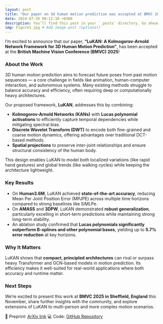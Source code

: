 ```yaml
---
layout: post
title: "Our paper on 3d human motion prediction was accepted at BMVC 2025"
date: 2024-07-26 00:12:10 +0300
description: You’ll find this post in your `_posts` directory. Go ahead and edit it and re-build the site to see your changes. # Add post description (optional)
img: Figure1.jpg # Add image post (optional)
---
```


I’m excited to announce that our paper, **“LuKAN: A Kolmogorov-Arnold Network Framework for 3D Human Motion Prediction”**, has been accepted at the **British Machine Vision Conference (BMVC) 2025**!

### About the Work

3D human motion prediction aims to forecast future poses from past motion sequences — a core challenge in fields like animation, human-computer interaction, and autonomous systems. Many existing methods struggle to balance accuracy and efficiency, often requiring deep or computationally heavy architectures.

Our proposed framework, **LuKAN**, addresses this by combining:

* **Kolmogorov-Arnold Networks (KANs)** with **Lucas polynomial activations** to efficiently capture temporal dependencies while mitigating spectral bias.
* **Discrete Wavelet Transform (DWT)** to encode both fine-grained and coarse motion dynamics, offering advantages over traditional DCT-based methods.
* **Spatial projections** to preserve inter-joint relationships and ensure structural consistency of the human body.

This design enables LuKAN to model both localized variations (like rapid hand gestures) and global trends (like walking cycles) while keeping the architecture lightweight.

### Key Results

* On **Human3.6M**, LuKAN achieved **state-of-the-art accuracy**, reducing Mean Per Joint Position Error (MPJPE) across multiple time horizons compared to strong baselines like SiMLPe.
* On **AMASS** and **3DPW**, LuKAN demonstrated **robust generalization**, particularly excelling in short-term predictions while maintaining strong long-term stability.
* An ablation study confirmed that **Lucas polynomials significantly outperform B-splines and other polynomial bases**, yielding up to **5.7% error reduction** at key horizons.

### Why It Matters

LuKAN shows that **compact, principled architectures** can rival or surpass heavy Transformer and GCN-based models in motion prediction. Its efficiency makes it well-suited for real-world applications where both accuracy and runtime matter.

### Next Steps

We’re excited to present this work at **BMVC 2025 in Sheffield, England** this November, share further insights with the community, and explore extensions of LuKAN to multi-person and more complex motion scenarios.

📄 Preprint: [ArXiv link](https://arxiv.org/abs/2508.04847)
💻 Code: [GitHub Repository](https://github.com/zadidhasan/LuKAN)

